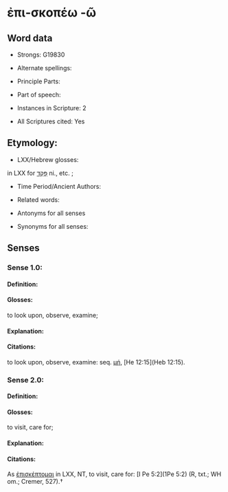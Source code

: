 # ἐπι-σκοπέω -ῶ

<!-- Status: S2=NeedsEdits -->
<!-- Lexica used for edits:   -->

## Word data

* Strongs: G19830

* Alternate spellings:



* Principle Parts: 


* Part of speech: 


* Instances in Scripture: 2

* All Scriptures cited: Yes

## Etymology: 


* LXX/Hebrew glosses: 

in LXX for [פָּקַד](//en-uhl/H6485) ni., etc. ; 

* Time Period/Ancient Authors: 


* Related words: 

* Antonyms for all senses

* Synonyms for all senses: 


## Senses 


### Sense  1.0: 

#### Definition: 

#### Glosses: 

to look upon, observe, examine; 

#### Explanation: 


#### Citations: 

to look upon, observe, examine: seq. [μή](), [He 12:15](Heb 12:15). 

### Sense  2.0: 

#### Definition: 

#### Glosses: 

to visit, care for; 

#### Explanation: 


#### Citations: 

As [ἐπισκέπτομαι]() in LXX, NT, to visit, care for: [I Pe 5:2](1Pe 5:2) (R, txt.; WH om.; Cremer, 527).†
